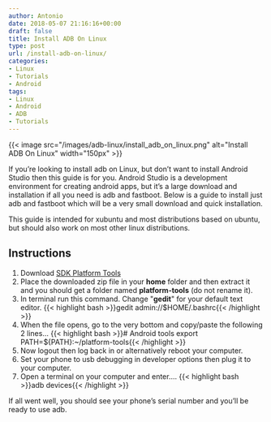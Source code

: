```yaml
---
author: Antonio
date: 2018-05-07 21:16:16+00:00
draft: false
title: Install ADB On Linux
type: post
url: /install-adb-on-linux/
categories:
- Linux
- Tutorials
- Android
tags:
- Linux
- Android
- ADB
- Tutorials
---
```


{{< image src="/images/adb-linux/install_adb_on_linux.png" alt="Install ADB On Linux" width="150px" >}}

If you’re looking to install adb on Linux, but don’t want to install Android Studio then this guide is for you. Android Studio is a development environment for creating android apps, but it’s a large download and installation if all you need is adb and fastboot. Below is a guide to install just adb and fastboot which will be a very small download and quick installation.

<!--more-->

This guide is intended for xubuntu and most distributions based on ubuntu, but should also work on most other linux distributions.

## Instructions

1. Download [SDK Platform Tools](https://dl.google.com/android/repository/platform-tools-latest-linux.zip)
2. Place the downloaded zip file in your **home** folder and then extract it and you should get a folder named **platform-tools** (do not rename it).
3. In terminal run this command. Change "**gedit**" for your default text editor.
  {{< highlight bash >}}gedit admin://$HOME/.bashrc{{< /highlight >}}
4. When the file opens, go to the very bottom and copy/paste the following 2 lines...
  {{< highlight bash >}}# Android tools
export PATH=${PATH}:~/platform-tools{{< /highlight >}}
5. Now logout then log back in or alternatively reboot your computer.
6. Set your phone to usb debugging in developer options then plug it to your computer.
7. Open a terminal on your computer and enter....
  {{< highlight bash >}}adb devices{{< /highlight >}}

If all went well, you should see your phone’s serial number and you’ll be ready to use adb.
